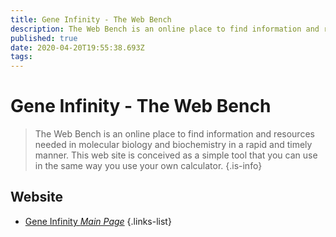 ```yaml
---
title: Gene Infinity - The Web Bench
description: The Web Bench is an online place to find information and resources needed in molecular biology and biochemistry in a rapid and timely manner.
published: true
date: 2020-04-20T19:55:38.693Z
tags: 
---
```


# Gene Infinity - The Web Bench

> The Web Bench is an online place to find information and resources needed in molecular biology and biochemistry in a rapid and timely manner. This web site is conceived as a simple tool that you can use in the same way you use your own calculator.
{.is-info}



## Website

- [Gene Infinity *Main Page*](http://geneinfinity.org/)
{.links-list}

